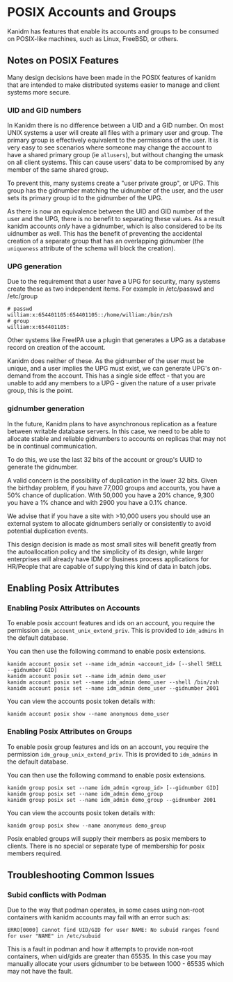 # POSIX Accounts and Groups

Kanidm has features that enable its accounts and groups to be consumed on
POSIX-like machines, such as Linux, FreeBSD, or others.

## Notes on POSIX Features

Many design decisions have been made in the POSIX features
of kanidm that are intended to make distributed systems easier to manage and
client systems more secure.

### UID and GID numbers

In Kanidm there is no difference between a UID and a GID number. On most UNIX systems
a user will create all files with a primary user and group. The primary group is
effectively equivalent to the permissions of the user. It is very easy to see scenarios
where someone may change the account to have a shared primary group (ie `allusers`),
but without changing the umask on all client systems. This can cause users' data to be
compromised by any member of the same shared group.

To prevent this, many systems create a "user private group", or UPG. This group has the
gidnumber matching the uidnumber of the user, and the user sets its primary
group id to the gidnumber of the UPG.

As there is now an equivalence between the UID and GID number of the user and the UPG,
there is no benefit to separating these values. As a result kanidm accounts *only*
have a gidnumber, which is also considered to be its uidnumber as well. This has the benefit
of preventing the accidental creation of a separate group that has an overlapping gidnumber
(the `uniqueness` attribute of the schema will block the creation).

### UPG generation

Due to the requirement that a user have a UPG for security, many systems create these as
two independent items. For example in /etc/passwd and /etc/group

    # passwd
    william:x:654401105:654401105::/home/william:/bin/zsh
    # group
    william:x:654401105:

Other systems like FreeIPA use a plugin that generates a UPG as a database record on
creation of the account.

Kanidm does neither of these. As the gidnumber of the user must be unique, and a user
implies the UPG must exist, we can generate UPG's on-demand from the account.
This has a single side effect - that you are unable to add any members to a
UPG - given the nature of a user private group, this is the point.

### gidnumber generation

In the future, Kanidm plans to have asynchronous replication as a feature between writable
database servers. In this case, we need to be able to allocate stable and reliable
gidnumbers to accounts on replicas that may not be in continual communication.

To do this, we use the last 32 bits of the account or group's UUID to generate the
gidnumber.

A valid concern is the possibility of duplication in the lower 32 bits. Given the
birthday problem, if you have 77,000 groups and accounts, you have a 50% chance
of duplication. With 50,000 you have a 20% chance, 9,300 you have a 1% chance and
with 2900 you have a 0.1% chance.

We advise that if you have a site with >10,000 users you should use an external system 
to allocate gidnumbers serially or consistently to avoid potential duplication events.

This design decision is made as most small sites will benefit greatly from the
autoallocation policy and the simplicity of its design, while larger enterprises
will already have IDM or Business process applications for HR/People that are
capable of supplying this kind of data in batch jobs.

## Enabling Posix Attributes

### Enabling Posix Attributes on Accounts

To enable posix account features and ids on an account, you require the permission `idm_account_unix_extend_priv`.
This is provided to `idm_admins` in the default database.

You can then use the following command to enable posix extensions.

    kanidm account posix set --name idm_admin <account_id> [--shell SHELL --gidnumber GID]
    kanidm account posix set --name idm_admin demo_user
    kanidm account posix set --name idm_admin demo_user --shell /bin/zsh
    kanidm account posix set --name idm_admin demo_user --gidnumber 2001

You can view the accounts posix token details with:

    kanidm account posix show --name anonymous demo_user

### Enabling Posix Attributes on Groups

To enable posix group features and ids on an account, you require the permission `idm_group_unix_extend_priv`.
This is provided to `idm_admins` in the default database.

You can then use the following command to enable posix extensions.

    kanidm group posix set --name idm_admin <group_id> [--gidnumber GID]
    kanidm group posix set --name idm_admin demo_group
    kanidm group posix set --name idm_admin demo_group --gidnumber 2001

You can view the accounts posix token details with:

    kanidm group posix show --name anonymous demo_group

Posix enabled groups will supply their members as posix members to clients. There is no
special or separate type of membership for posix members required.

## Troubleshooting Common Issues

### Subid conflicts with Podman

Due to the way that podman operates, in some cases using non-root containers with
kanidm accounts may fail with an error such as:

    ERRO[0000] cannot find UID/GID for user NAME: No subuid ranges found for user "NAME" in /etc/subuid

This is a fault in podman and how it attempts to provide non-root containers, when uid/gids
are greater than 65535. In this case you may manually allocate your users gidnumber to be
between 1000 - 65535 which may not have the fault.


